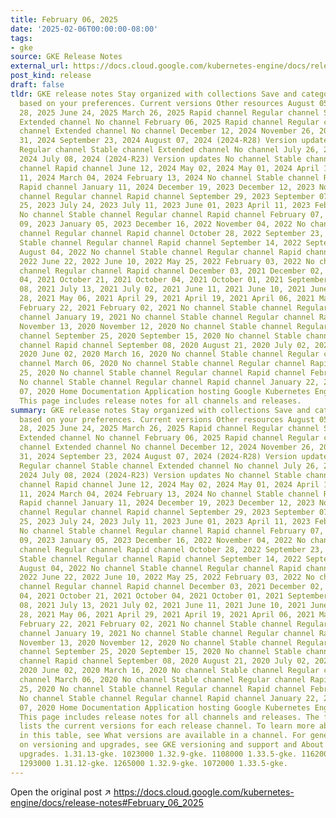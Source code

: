 ```yaml
---
title: February 06, 2025
date: '2025-02-06T00:00:00-08:00'
tags:
- gke
source: GKE Release Notes
external_url: https://docs.cloud.google.com/kubernetes-engine/docs/release-notes#February_06_2025
post_kind: release
draft: false
tldr: GKE release notes Stay organized with collections Save and categorize content
  based on your preferences. Current versions Other resources August 05, 2025 July
  28, 2025 June 24, 2025 March 26, 2025 Rapid channel Regular channel Stable channel
  Extended channel No channel February 06, 2025 Rapid channel Regular channel Stable
  channel Extended channel No channel December 12, 2024 November 26, 2024 October
  31, 2024 September 23, 2024 August 07, 2024 (2024-R28) Version updates Rapid channel
  Regular channel Stable channel Extended channel No channel July 26, 2024 July 15,
  2024 July 08, 2024 (2024-R23) Version updates No channel Stable channel Regular
  channel Rapid channel June 12, 2024 May 02, 2024 May 01, 2024 April 10, 2024 March
  11, 2024 March 04, 2024 February 13, 2024 No channel Stable channel Regular channel
  Rapid channel January 11, 2024 December 19, 2023 December 12, 2023 No channel Stable
  channel Regular channel Rapid channel September 29, 2023 September 07, 2023 August
  25, 2023 July 24, 2023 July 11, 2023 June 01, 2023 April 11, 2023 February 10, 2023
  No channel Stable channel Regular channel Rapid channel February 07, 2023 January
  09, 2023 January 05, 2023 December 16, 2022 November 04, 2022 No channel Stable
  channel Regular channel Rapid channel October 28, 2022 September 23, 2022 No channel
  Stable channel Regular channel Rapid channel September 14, 2022 September 07, 2022
  August 04, 2022 No channel Stable channel Regular channel Rapid channel August 03,
  2022 June 22, 2022 June 10, 2022 May 25, 2022 February 03, 2022 No channel Stable
  channel Regular channel Rapid channel December 03, 2021 December 02, 2021 November
  04, 2021 October 21, 2021 October 04, 2021 October 01, 2021 September 16, 2021 September
  08, 2021 July 13, 2021 July 02, 2021 June 11, 2021 June 10, 2021 June 09, 2021 May
  28, 2021 May 06, 2021 April 29, 2021 April 19, 2021 April 06, 2021 March 23, 2021
  February 22, 2021 February 02, 2021 No channel Stable channel Regular channel Rapid
  channel January 19, 2021 No channel Stable channel Regular channel Rapid channel
  November 13, 2020 November 12, 2020 No channel Stable channel Regular channel Rapid
  channel September 25, 2020 September 15, 2020 No channel Stable channel Regular
  channel Rapid channel September 08, 2020 August 21, 2020 July 02, 2020 June 29,
  2020 June 02, 2020 March 16, 2020 No channel Stable channel Regular channel Rapid
  channel March 06, 2020 No channel Stable channel Regular channel Rapid channel February
  25, 2020 No channel Stable channel Regular channel Rapid channel February 11, 2020
  No channel Stable channel Regular channel Rapid channel January 22, 2020 January
  07, 2020 Home Documentation Application hosting Google Kubernetes Engine (GKE) Resources
  This page includes release notes for all channels and releases.
summary: GKE release notes Stay organized with collections Save and categorize content
  based on your preferences. Current versions Other resources August 05, 2025 July
  28, 2025 June 24, 2025 March 26, 2025 Rapid channel Regular channel Stable channel
  Extended channel No channel February 06, 2025 Rapid channel Regular channel Stable
  channel Extended channel No channel December 12, 2024 November 26, 2024 October
  31, 2024 September 23, 2024 August 07, 2024 (2024-R28) Version updates Rapid channel
  Regular channel Stable channel Extended channel No channel July 26, 2024 July 15,
  2024 July 08, 2024 (2024-R23) Version updates No channel Stable channel Regular
  channel Rapid channel June 12, 2024 May 02, 2024 May 01, 2024 April 10, 2024 March
  11, 2024 March 04, 2024 February 13, 2024 No channel Stable channel Regular channel
  Rapid channel January 11, 2024 December 19, 2023 December 12, 2023 No channel Stable
  channel Regular channel Rapid channel September 29, 2023 September 07, 2023 August
  25, 2023 July 24, 2023 July 11, 2023 June 01, 2023 April 11, 2023 February 10, 2023
  No channel Stable channel Regular channel Rapid channel February 07, 2023 January
  09, 2023 January 05, 2023 December 16, 2022 November 04, 2022 No channel Stable
  channel Regular channel Rapid channel October 28, 2022 September 23, 2022 No channel
  Stable channel Regular channel Rapid channel September 14, 2022 September 07, 2022
  August 04, 2022 No channel Stable channel Regular channel Rapid channel August 03,
  2022 June 22, 2022 June 10, 2022 May 25, 2022 February 03, 2022 No channel Stable
  channel Regular channel Rapid channel December 03, 2021 December 02, 2021 November
  04, 2021 October 21, 2021 October 04, 2021 October 01, 2021 September 16, 2021 September
  08, 2021 July 13, 2021 July 02, 2021 June 11, 2021 June 10, 2021 June 09, 2021 May
  28, 2021 May 06, 2021 April 29, 2021 April 19, 2021 April 06, 2021 March 23, 2021
  February 22, 2021 February 02, 2021 No channel Stable channel Regular channel Rapid
  channel January 19, 2021 No channel Stable channel Regular channel Rapid channel
  November 13, 2020 November 12, 2020 No channel Stable channel Regular channel Rapid
  channel September 25, 2020 September 15, 2020 No channel Stable channel Regular
  channel Rapid channel September 08, 2020 August 21, 2020 July 02, 2020 June 29,
  2020 June 02, 2020 March 16, 2020 No channel Stable channel Regular channel Rapid
  channel March 06, 2020 No channel Stable channel Regular channel Rapid channel February
  25, 2020 No channel Stable channel Regular channel Rapid channel February 11, 2020
  No channel Stable channel Regular channel Rapid channel January 22, 2020 January
  07, 2020 Home Documentation Application hosting Google Kubernetes Engine (GKE) Resources
  This page includes release notes for all channels and releases. The following table
  lists the current versions for each release channel. To learn more about the designations
  in this table, see What versions are available in a channel. For general information
  on versioning and upgrades, see GKE versioning and support and About GKE cluster
  upgrades. 1.31.13-gke. 1023000 1.32.9-gke. 1108000 1.33.5-gke. 1162000 1.34.1-gke.
  1293000 1.31.12-gke. 1265000 1.32.9-gke. 1072000 1.33.5-gke.
---
```

Open the original post ↗ https://docs.cloud.google.com/kubernetes-engine/docs/release-notes#February_06_2025
